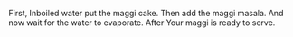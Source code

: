 First, Inboiled water put the maggi cake.
Then add the maggi masala.
And now wait for the water to evaporate.
After Your maggi is ready to serve.